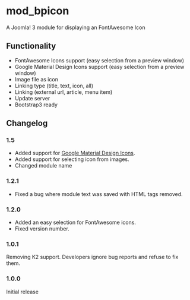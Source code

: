 # mod_bpicon
A Joomla! 3 module for displaying an FontAwesome Icon

## Functionality
- FontAwesome Icons support (easy selection from a preview window)
- Google Material Design Icons support (easy selection from a preview window)
- Image file as icon
- Linking type (title, text, icon, all)
- Linking (external url, article, menu item)
- Update server
- Bootstrap3 ready

## Changelog
### 1.5
- Added support for [Google Material Design Icons](https://design.google.com/icons/).
- Added support for selecting icon from images.
- Changed module name

### 1.2.1
- Fixed a bug where module text was saved with HTML tags removed.

### 1.2.0
- Added an easy selection for FontAwesome icons.
- Fixed version number.

### 1.0.1
Removing K2 support. Developers ignore bug reports and refuse to fix them. 

### 1.0.0
Initial release

